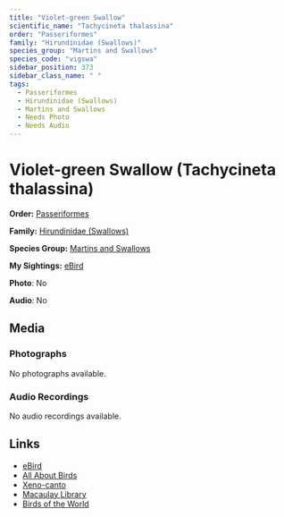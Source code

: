 ```yaml
---
title: "Violet-green Swallow"
scientific_name: "Tachycineta thalassina"
order: "Passeriformes"
family: "Hirundinidae (Swallows)"
species_group: "Martins and Swallows"
species_code: "vigswa"
sidebar_position: 373
sidebar_class_name: " "
tags: 
  - Passeriformes
  - Hirundinidae (Swallows)
  - Martins and Swallows
  - Needs Photo
  - Needs Audio
---
```


# Violet-green Swallow (Tachycineta thalassina)

**Order:** [Passeriformes](/tags/passeriformes)

**Family:** [Hirundinidae (Swallows)](/tags/hirundinidae-swallows)

**Species Group:** [Martins and Swallows](/tags/martins-and-swallows)

**My Sightings:** [eBird](https://ebird.org/lifelist?r=world&time=life&spp=vigswa)

**Photo**: No 

**Audio**: No

## Media
### Photographs
No photographs available.

### Audio Recordings
No audio recordings available.

## Links
* [eBird](https://ebird.org/species/vigswa) 
* [All About Birds](https://www.allaboutbirds.org/guide/vigswa) 
* [Xeno-canto](https://www.xeno-canto.org/species/tachycineta-thalassina) 
* [Macaulay Library](https://search.macaulaylibrary.org/catalog?taxonCode=vigswa&sort=rating_rank_desc)
* [Birds of the World](https://birdsoftheworld.org/bow/species/vigswa)
